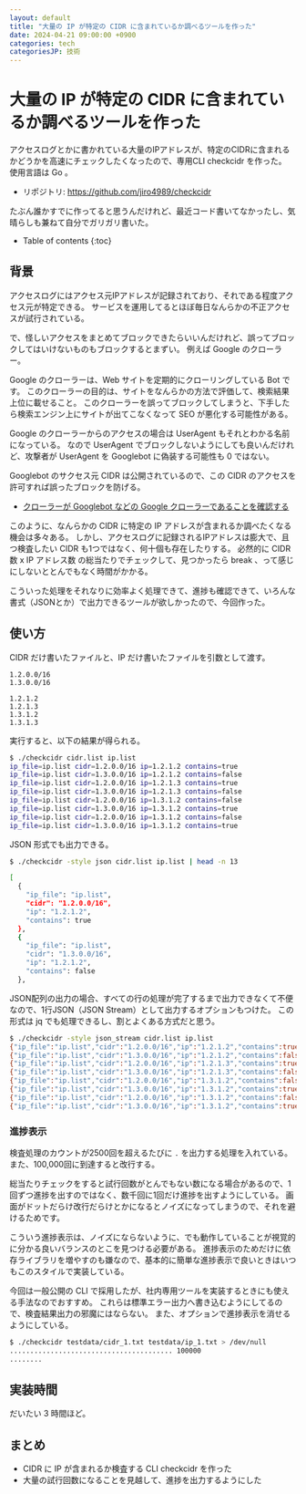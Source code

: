 ```yaml
---
layout: default
title: "大量の IP が特定の CIDR に含まれているか調べるツールを作った"
date: 2024-04-21 09:00:00 +0900
categories: tech
categoriesJP: 技術
---
```


# 大量の IP が特定の CIDR に含まれているか調べるツールを作った

アクセスログとかに書かれている大量のIPアドレスが、特定のCIDRに含まれるかどうかを高速にチェックしたくなったので、専用CLI checkcidr を作った。
使用言語は Go 。

* リポジトリ: <https://github.com/jiro4989/checkcidr>

たぶん誰かすでに作ってると思うんだけれど、最近コード書いてなかったし、気晴らしも兼ねて自分でガリガリ書いた。

* Table of contents
{:toc}

## 背景

アクセスログにはアクセス元IPアドレスが記録されており、それである程度アクセス元が特定できる。
サービスを運用してるとほぼ毎日なんらかの不正アクセスが試行されている。

で、怪しいアクセスをまとめてブロックできたらいいんだけれど、誤ってブロックしてはいけないものもブロックするとまずい。
例えば Google のクローラー。

Google のクローラーは、Web サイトを定期的にクローリングしている Bot です。
このクローラーの目的は、サイトをなんらかの方法で評価して、検索結果上位に載せること。
このクローラーを誤ってブロックしてしまうと、下手したら検索エンジン上にサイトが出てこなくなって SEO が悪化する可能性がある。

Google のクローラーからのアクセスの場合は UserAgent もそれとわかる名前になっている。
なので UserAgent でブロックしないようにしても良いんだけれど、攻撃者が UserAgent を Googlebot に偽装する可能性も 0 ではない。

Googlebot のサクセス元 CIDR は公開されているので、この CIDR のアクセスを許可すれば誤ったブロックを防げる。

* [クローラーが Googlebot などの Google クローラーであることを確認する](https://developers.google.com/search/docs/crawling-indexing/verifying-googlebot?hl=ja)

このように、なんらかの CIDR に特定の IP アドレスが含まれるか調べたくなる機会は多々ある。
しかし、アクセスログに記録されるIPアドレスは膨大で、且つ検査したい CIDR も1つではなく、何十個も存在したりする。
必然的に CIDR 数 x IP アドレス数 の総当たりでチェックして、見つかったら break 、って感じにしないととんでもなく時間がかかる。

こういった処理をそれなりに効率よく処理できて、進捗も確認できて、いろんな書式（JSONとか）で出力できるツールが欲しかったので、今回作った。

## 使い方

CIDR だけ書いたファイルと、IP だけ書いたファイルを引数として渡す。

```cidr.list
1.2.0.0/16
1.3.0.0/16
```

```ip.list
1.2.1.2
1.2.1.3
1.3.1.2
1.3.1.3
```

実行すると、以下の結果が得られる。

```bash
$ ./checkcidr cidr.list ip.list
ip_file=ip.list cidr=1.2.0.0/16 ip=1.2.1.2 contains=true
ip_file=ip.list cidr=1.3.0.0/16 ip=1.2.1.2 contains=false
ip_file=ip.list cidr=1.2.0.0/16 ip=1.2.1.3 contains=true
ip_file=ip.list cidr=1.3.0.0/16 ip=1.2.1.3 contains=false
ip_file=ip.list cidr=1.2.0.0/16 ip=1.3.1.2 contains=false
ip_file=ip.list cidr=1.3.0.0/16 ip=1.3.1.2 contains=true
ip_file=ip.list cidr=1.2.0.0/16 ip=1.3.1.2 contains=false
ip_file=ip.list cidr=1.3.0.0/16 ip=1.3.1.2 contains=true
```

JSON 形式でも出力できる。

```bash
$ ./checkcidr -style json cidr.list ip.list | head -n 13

[
  {
    "ip_file": "ip.list",
    "cidr": "1.2.0.0/16",
    "ip": "1.2.1.2",
    "contains": true
  },
  {
    "ip_file": "ip.list",
    "cidr": "1.3.0.0/16",
    "ip": "1.2.1.2",
    "contains": false
  },
```

JSON配列の出力の場合、すべての行の処理が完了するまで出力できなくて不便なので、1行JSON（JSON Stream）として出力するオプションもつけた。
この形式は jq でも処理できるし、割とよくある方式だと思う。

```bash
$ ./checkcidr -style json_stream cidr.list ip.list
{"ip_file":"ip.list","cidr":"1.2.0.0/16","ip":"1.2.1.2","contains":true}
{"ip_file":"ip.list","cidr":"1.3.0.0/16","ip":"1.2.1.2","contains":false}
{"ip_file":"ip.list","cidr":"1.2.0.0/16","ip":"1.2.1.3","contains":true}
{"ip_file":"ip.list","cidr":"1.3.0.0/16","ip":"1.2.1.3","contains":false}
{"ip_file":"ip.list","cidr":"1.2.0.0/16","ip":"1.3.1.2","contains":false}
{"ip_file":"ip.list","cidr":"1.3.0.0/16","ip":"1.3.1.2","contains":true}
{"ip_file":"ip.list","cidr":"1.2.0.0/16","ip":"1.3.1.2","contains":false}
{"ip_file":"ip.list","cidr":"1.3.0.0/16","ip":"1.3.1.2","contains":true}
```

### 進捗表示

検査処理のカウントが2500回を超えるたびに `.` を出力する処理を入れている。
また、100,000回に到達すると改行する。

総当たりチェックをすると試行回数がとんでもない数になる場合があるので、1 回ずつ進捗を出すのではなく、数千回に1回だけ進捗を出すようにしている。
画面がドットだらけ改行だらけとかになるとノイズになってしまうので、それを避けるためです。

こういう進捗表示は、ノイズにならないように、でも動作していることが視覚的に分かる良いバランスのとこを見つける必要がある。
進捗表示のためだけに依存ライブラリを増やすのも嫌なので、基本的に簡単な進捗表示で良いときはいつもこのスタイルで実装している。

今回は一般公開の CLI で採用したが、社内専用ツールを実装するときにも使える手法なのでおすすめ。
これらは標準エラー出力へ書き込むようにしてるので、検査結果出力の邪魔にはならない。
また、オプションで進捗表示を消せるようにしている。

```bash
$ ./checkcidr testdata/cidr_1.txt testdata/ip_1.txt > /dev/null
........................................ 100000
........
```

## 実装時間

だいたい 3 時間ほど。

## まとめ

* CIDR に IP が含まれるか検査する CLI checkcidr を作った
* 大量の試行回数になることを見越して、進捗を出力するようにした
